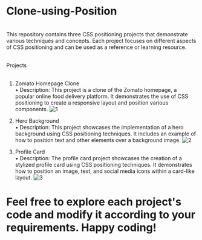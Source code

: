 # Clone-using-Position
<br />
This repository contains three CSS positioning projects that demonstrate various techniques and concepts. Each project focuses on different aspects of CSS positioning and can be used as a reference or learning resource.
<br />
<br />

Projects
<br />
<br />
1. Zomato Homepage Clone <br />
• Description: This project is a clone of the Zomato homepage, a popular online food delivery platform. It demonstrates the use of CSS positioning to create a responsive layout and position various components.
![1](https://github.com/jesscodify/Clone-using-Position/assets/93216297/0dd074b6-a367-4202-bb5b-59138c4536fa)



2. Hero Background <br />
• Description: This project showcases the implementation of a hero background using CSS positioning techniques. It includes an example of how to position text and other elements over a background image.
![2](https://github.com/jesscodify/Clone-using-Position/assets/93216297/eae09da9-0e32-420f-8dd4-d2641a9b22f0)



3. Profile Card <br />
• Description: The profile card project showcases the creation of a stylized profile card using CSS positioning techniques. It demonstrates how to position an image, text, and social media icons within a card-like layout.
![3](https://github.com/jesscodify/Clone-using-Position/assets/93216297/2282de17-f761-44eb-8770-f88d4861f60d)



# Feel free to explore each project's code and modify it according to your requirements. Happy coding!
